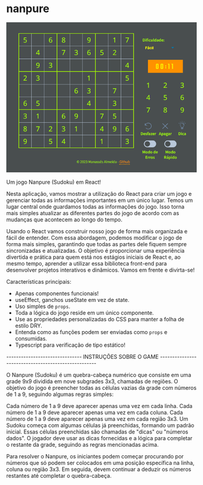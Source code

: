 # nanpure

[![Imagem](public/imagem.png)](public/imagem.png)

Um jogo Nanpure (Sudoku) em React!

Nesta aplicação, vamos mostrar a utilização do React para criar um jogo e gerenciar todas as informações importantes em um único lugar. Temos um lugar central onde guardamos todas as informações do jogo. Isso torna mais simples atualizar as diferentes partes do jogo de acordo com as mudanças que acontecem ao longo do tempo.

Usando o React vamos construir nosso jogo de forma mais organizada e fácil de entender. Com essa abordagem, podemos modificar o jogo de forma mais simples, garantindo que todas as partes dele fiquem sempre sincronizadas e atualizadas. O objetivo é proporcionar uma experiência divertida e prática para quem está nos estágios iniciais de React e, ao mesmo tempo, aprender a utilizar essa biblioteca front-end para desenvolver projetos interativos e dinâmicos. Vamos em frente e divirta-se!

Características principais:

* Apenas componentes funcionais!
* useEffect, ganchos useState em vez de state.
* Uso simples de `props`.
* Toda a lógica do jogo reside em um único componente.
* Use as propriedades personalizadas do CSS para manter a folha de estilo DRY.
* Entenda como as funções podem ser enviadas como `props` e consumidas.
* Typescript para verificação de tipo estático!


------------------------------- INSTRUÇÕES SOBRE O GAME ----------------------------------------------------

O Nanpure (Sudoku) é um quebra-cabeça numérico que consiste em uma grade 9x9 dividida em nove subgrades 3x3, chamadas de regiões. O objetivo do jogo é preencher todas as células vazias da grade com números de 1 a 9, seguindo algumas regras simples:

Cada número de 1 a 9 deve aparecer apenas uma vez em cada linha.
Cada número de 1 a 9 deve aparecer apenas uma vez em cada coluna.
Cada número de 1 a 9 deve aparecer apenas uma vez em cada região 3x3.
Um Sudoku começa com algumas células já preenchidas, formando um padrão inicial. Essas células preenchidas são chamadas de "dicas" ou "números dados". O jogador deve usar as dicas fornecidas e a lógica para completar o restante da grade, seguindo as regras mencionadas acima.

Para resolver o Nanpure, os iniciantes podem começar procurando por números que só podem ser colocados em uma posição específica na linha, coluna ou região 3x3. Em seguida, devem continuar a deduzir os números restantes até completar o quebra-cabeça.
